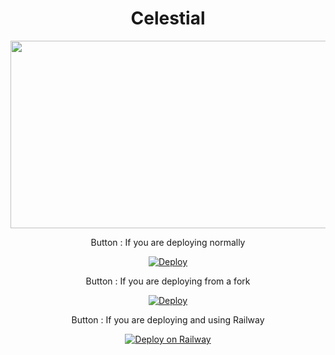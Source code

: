 <h1 align="center">Celestial<br></h1>
<div align="center">
<img src="https://www.linkpicture.com/q/IMG-20220204-WA0282.jpg" width="540" height="300" />


 
 Button : If you are deploying normally

[![Deploy](https://www.herokucdn.com/deploy/button.png)](https://heroku.com/deploy?template=https://github.com/xVambo/Bot)

Button : If you are deploying from a fork

[![Deploy](https://www.herokucdn.com/deploy/button.png)](https://heroku.com/deploy)

Button : If you are deploying and using Railway

[![Deploy on Railway](https://railway.app/button.svg)](https://railway.app/new/template?template=https%3A%2F%2Fgithub.com%2FIssa2001%2FBeyond%2F&envs=PREFIX%2CSESSION%2CMODS%2CCRON%2CMONGO_URI%2CGOOGLE_API_KEY%2CCHAT_BOT_URL&optionalEnvs=MODS%2CCRON%2CGOOGLE_API_KEY%2CCHAT_BOT_URL&PREFIXDesc=Prefix+of+your+bot&SESSIONDesc=A+string+for+the+session+to+be+classified+and+to+get+access+to+the+server+endpoints&MODSDesc=The+phone+numbers+of+the+users+who+you+want+to+be+admin+for+the+bot+%28should+be+in+international+format+without+%2B+and+multiple+numbers+must+be+separated+by+a+comma+%5C%22%2C%5C%22%29&CRONDesc=Cron+string+to+clear+chats+in+a+cycle&MONGO_URIDesc=A+secret+String+for+Mongodb+Connection+%28Required%29&GOOGLE_API_KEYDesc=Google+API+key+for+Google+searches+for+MODS+%28Not+Required%29&CHAT_BOT_URLDesc=BrainShop+API+Brain+url)

